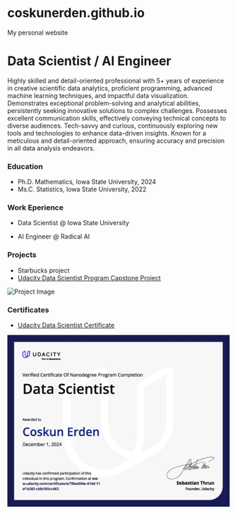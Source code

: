 # coskunerden.github.io
My personal website
# Data Scientist / AI Engineer
Highly skilled and detail-oriented professional with 5+ years of experience in creative scientific data analytics, proficient programming, advanced machine learning techniques, and impactful data visualization. Demonstrates exceptional problem-solving and analytical abilities, persistently seeking innovative solutions to complex challenges. Possesses excellent communication skills, effectively conveying technical concepts to diverse audiences. Tech-savvy and curious, continuously exploring new tools and technologies to enhance data-driven insights. Known for a meticulous and detail-oriented approach, ensuring accuracy and precision in all data analysis endeavors.

### Education
- Ph.D. Mathematics, Iowa State University, 2024
- Ms.C. Statistics, Iowa State University, 2022


### Work Eperience
- Data Scientist @ Iowa State University

- AI Engineer @ Radical AI

### Projects
- Starbucks project
- [Udacity Data Scientist Program Capstone Project](https://www.coskunerden.github.io) 
  

![Project Image](https://raw.githubsercontent.com/CoskunErden/coskunerden.github.io/main/images/starbucks.jpg)


### Certificates
- [Udacity Data Scientist Certificate](https://www.udacity.com/certificate/e/78be004e-414d-11ef-b282-cb8cfd0cc463)

![Certificate Image](https://raw.githubusercontent.com/CoskunErden/coskunerden.github.io/main/images/UdacityDataScientistCertificate.jpg)
